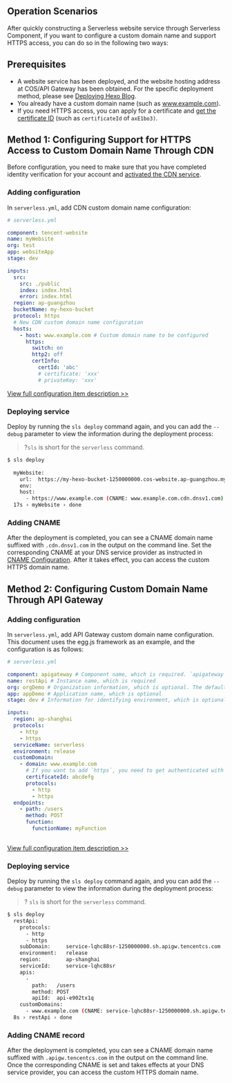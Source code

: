## Operation Scenarios
After quickly constructing a Serverless website service through Serverless Component, if you want to configure a custom domain name and support HTTPS access, you can do so in the following two ways: 

## Prerequisites
- A website service has been deployed, and the website hosting address at COS/API Gateway has been obtained. For the specific deployment method, please see [Deploying Hexo Blog](https://intl.cloud.tencent.com/document/product/1040/36749).
- You already have a custom domain name (such as www.example.com).
- If you need HTTPS access, you can apply for a certificate and [get the certificate ID](https://console.cloud.tencent.com/ssl) (such as `certificateId` of `axE1bo3)`.



## Method 1: Configuring Support for HTTPS Access to Custom Domain Name Through CDN
Before configuration, you need to make sure that you have completed identity verification for your account and [activated the CDN service](https://console.cloud.tencent.com/cdn).

### Adding configuration

In `serverless.yml`, add CDN custom domain name configuration:
```yml         
# serverless.yml

component: tencent-website
name: myWebsite
org: test
app: websiteApp
stage: dev

inputs:
  src:
    src: ./public
    index: index.html
    error: index.html
  region: ap-guangzhou
  bucketName: my-hexo-bucket
  protocol: https
  # New CDN custom domain name configuration
  hosts:
    - host: www.example.com # Custom domain name to be configured
      https:
        switch: on
        http2: off
        certInfo:
          certId: 'abc'
          # certificate: 'xxx'
          # privateKey: 'xxx'

```
[View full configuration item description >>](https://github.com/serverless-components/tencent-website/blob/master/docs/configure.md)

### Deploying service
Deploy by running the `sls deploy` command again, and you can add the `--debug` parameter to view the information during the deployment process:

>?`sls` is short for the `serverless` command.

```bash
$ sls deploy 
  
  myWebsite: 
    url:  https://my-hexo-bucket-1250000000.cos-website.ap-guangzhou.myqcloud.com
    env: 
    host: 
      - https://www.example.com (CNAME: www.example.com.cdn.dnsv1.com)
  17s › myWebsite › done
```
### Adding CNAME
After the deployment is completed, you can see a CNAME domain name suffixed with `.cdn.dnsv1.com` in the output on the command line. Set the corresponding CNAME at your DNS service provider as instructed in [CNAME Configuration](https://intl.cloud.tencent.com/document/product/228/3121). After it takes effect, you can access the custom HTTPS domain name.

## Method 2: Configuring Custom Domain Name Through API Gateway
### Adding configuration
In `serverless.yml`, add API Gateway custom domain name configuration. This document uses the egg.js framework as an example, and the configuration is as follows:
```yml
# serverless.yml

component: apigateway # Component name, which is required. `apigateway` is used in this example
name: restApi # Instance name, which is required
org: orgDemo # Organization information, which is optional. The default value is the `appid` of your Tencent Cloud account
app: appDemo # Application name, which is optional
stage: dev # Information for identifying environment, which is optional. The default value is `dev`

inputs:
  region: ap-shanghai
  protocols:
    - http
    - https
  serviceName: serverless
  environment: release
  customDomain:
    - domain: www.example.com
      # If you want to add `https`, you need to get authenticated with Tencent Cloud SSL Certificates Service to get the `cettificateId` first
      certificateId: abcdefg
      protocols:
        - http
        - https
  endpoints:
    - path: /users
      method: POST
      function:
        functionName: myFunction
        
```
[View full configuration item description >>](https://github.com/serverless-components/tencent-apigateway/blob/master/docs/configure.md)
### Deploying service
Deploy by running the `sls deploy` command again, and you can add the `--debug` parameter to view the information during the deployment process:

>? `sls` is short for the `serverless` command.

```bash
$ sls deploy 
  restApi: 
    protocols: 
      - http
      - https
    subDomain:     service-lqhc88sr-1250000000.sh.apigw.tencentcs.com
    environment:   release
    region:        ap-shanghai
    serviceId:     service-lqhc88sr
    apis: 
      - 
        path:   /users
        method: POST
        apiId:  api-e902tx1q
    customDomains: 
      - www.example.com (CNAME: service-lqhc88sr-1250000000.sh.apigw.tencentcs.com) 
  8s › restApi › done
```
### Adding CNAME record
After the deployment is completed, you can see a CNAME domain name suffixed with `.apigw.tencentcs.com` in the output on the command line. Once the corresponding CNAME is set and takes effects at your DNS service provider, you can access the custom HTTPS domain name.
